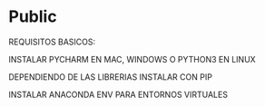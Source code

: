 # Public


REQUISITOS BASICOS:

INSTALAR PYCHARM EN MAC, WINDOWS O PYTHON3 EN LINUX 

DEPENDIENDO DE LAS LIBRERIAS INSTALAR CON PIP 

INSTALAR ANACONDA ENV PARA ENTORNOS VIRTUALES 


